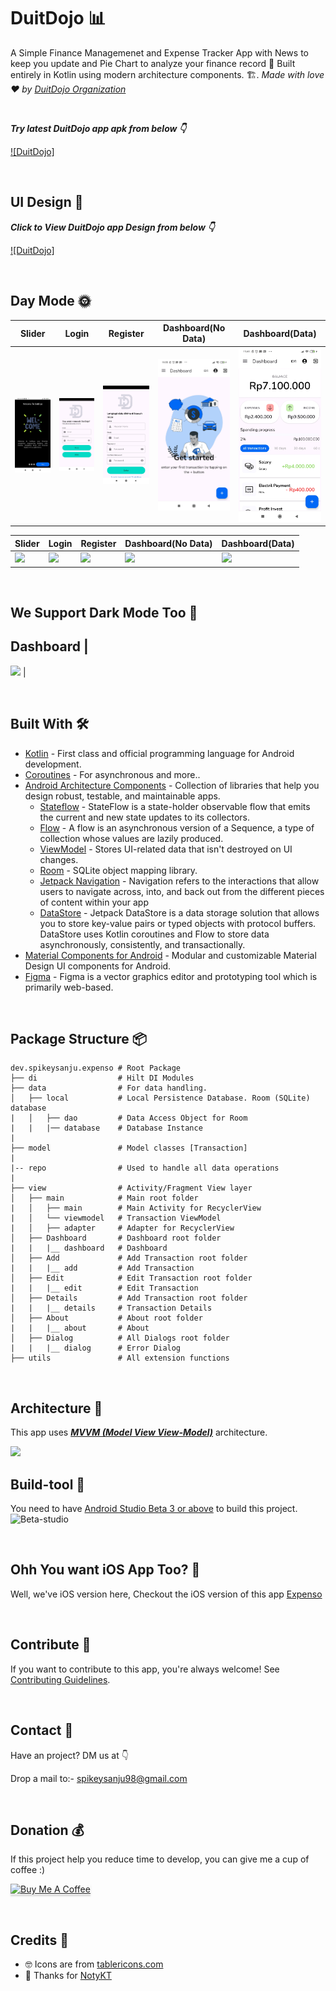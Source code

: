 # DuitDojo 📊
A Simple Finance Managemenet and Expense Tracker App with News to keep you update and Pie Chart to analyze your finance record 📱 Built entirely in Kotlin using modern architecture components. 🏗. *Made with love ❤️ by [DuitDojo Organization](https://github.com/orgs/DuitDojo-Capstone-Project/repositories)*

<br />

***Try latest DuitDojo app apk from below 👇***

[![DuitDojo]](https://drive.google.com/file/d/14JGg7RGhqzaqvPfTlt0a0hVhqsRHGVOi/view?usp=sharing)

<br />

## UI Design 🎨

***Click to View DuitDojo app Design from below 👇***

[![DuitDojo]](https://www.figma.com/file/6ZXL5xN1qZlo88tnjGGZSn/Capstone-Design?type=design&node-id=0%3A1&mode=design&t=JciwC3bienIHJXEn-1)

<br />

## Day Mode 🌞
Slider | Login | Register | Dashboard(No Data) | Dashboard(Data) 
--- | --- | --- |--- |--- 
![](https://github.com/EsaFG2506/DuitDojo_FinanceAppManagement/blob/master/App%20SS/Slider%201.jpg) | ![](https://github.com/EsaFG2506/DuitDojo_FinanceAppManagement/blob/master/App%20SS/Login.jpg) | ![](https://github.com/EsaFG2506/DuitDojo_FinanceAppManagement/blob/master/App%20SS/Register.jpg) | ![](https://github.com/EsaFG2506/DuitDojo_FinanceAppManagement/blob/master/App%20SS/Dashboard%20(%20No%20Data%20).jpg) | ![](https://github.com/EsaFG2506/DuitDojo_FinanceAppManagement/blob/master/App%20SS/Dashboard(data)%20.jpg) 

Slider | Login | Register | Dashboard(No Data) | Dashboard(Data) 
--- | --- | --- |--- |--- 
![](https://github.com/Spikeysanju/Expenso/blob/master/art/DASHBOARD.png) | ![](https://github.com/Spikeysanju/Expenso/blob/master/art/INCOME.png) | ![](https://github.com/Spikeysanju/Expenso/blob/master/art/EXPENSE.png) | ![](https://github.com/Spikeysanju/Expenso/blob/master/art/DETAILS.png) | ![](https://github.com/Spikeysanju/Expenso/blob/master/art/ADD-TRANSACTION.png) 


<br />

## We Support Dark Mode Too 🌚

Dashboard | 
--- 
![](https://github.com/Spikeysanju/Expenso/blob/master/art/DARK-DASHBOARD.png) |

<br />


## Built With 🛠
- [Kotlin](https://kotlinlang.org/) - First class and official programming language for Android development.
- [Coroutines](https://kotlinlang.org/docs/reference/coroutines-overview.html) - For asynchronous and more..
- [Android Architecture Components](https://developer.android.com/topic/libraries/architecture) - Collection of libraries that help you design robust, testable, and maintainable apps.
  - [Stateflow](https://developer.android.com/kotlin/flow/stateflow-and-sharedflow) - StateFlow is a state-holder observable flow that emits the current and new state updates to its collectors. 
  - [Flow](https://kotlinlang.org/docs/reference/coroutines/flow.html) - A flow is an asynchronous version of a Sequence, a type of collection whose values are lazily produced.
  - [ViewModel](https://developer.android.com/topic/libraries/architecture/viewmodel) - Stores UI-related data that isn't destroyed on UI changes. 
  - [Room](https://developer.android.com/topic/libraries/architecture/room) - SQLite object mapping library.
  - [Jetpack Navigation](https://developer.android.com/guide/navigation) - Navigation refers to the interactions that allow users to navigate across, into, and back out from the different pieces of content within your app
  - [DataStore](https://developer.android.com/topic/libraries/architecture/datastore) - Jetpack DataStore is a data storage solution that allows you to store key-value pairs or typed objects with protocol buffers. DataStore uses Kotlin coroutines and Flow to store data asynchronously, consistently, and transactionally.
- [Material Components for Android](https://github.com/material-components/material-components-android) - Modular and customizable Material Design UI components for Android.
- [Figma](https://figma.com/) - Figma is a vector graphics editor and prototyping tool which is primarily web-based.

<br />

## Package Structure 📦
    
    dev.spikeysanju.expenso # Root Package
    ├── di                  # Hilt DI Modules 
    ├── data                # For data handling.
    │   ├── local           # Local Persistence Database. Room (SQLite) database
    |   │   ├── dao         # Data Access Object for Room   
    |   |   |── database    # Database Instance
    |
    ├── model               # Model classes [Transaction]
    |
    |-- repo                # Used to handle all data operations
    |
    ├── view                # Activity/Fragment View layer
    │   ├── main            # Main root folder
    |   │   ├── main        # Main Activity for RecyclerView
    |   │   └── viewmodel   # Transaction ViewModel
    |   │   ├── adapter     # Adapter for RecyclerView
    │   ├── Dashboard       # Dashboard root folder
    |   |   |__ dashboard   # Dashboard 
    │   ├── Add             # Add Transaction root folder
    |   |   |__ add         # Add Transaction 
    │   ├── Edit            # Edit Transaction root folder
    |   |   |__ edit        # Edit Transaction
    │   ├── Details         # Add Transaction root folder
    |   |   |__ details     # Transaction Details
    │   ├── About           # About root folder
    |   |   |__ about       # About 
    │   ├── Dialog          # All Dialogs root folder
    |   |   |__ dialog      # Error Dialog 
    ├── utils               # All extension functions


<br />


## Architecture 🗼
This app uses [***MVVM (Model View View-Model)***](https://developer.android.com/jetpack/docs/guide#recommended-app-arch) architecture.

![](https://github.com/TheCodeMonks/Notes-App/blob/master/screenshots/ANDROID%20ROOM%20DB%20DIAGRAM.jpg)

## Build-tool 🧰
You need to have [Android Studio Beta 3 or above](https://developer.android.com/studio/preview) to build this project.
<br>
<img src="./beta_android.png" height="200" alt="Beta-studio"/>

<br>

## Ohh You want iOS App Too? 📱 
Well, we've iOS version here, Checkout the iOS version of this app <a href="https://github.com/sameersyd/Expenso">Expenso</a>

<br />

## Contribute 🤝
If you want to contribute to this app, you're always welcome!
See [Contributing Guidelines](https://github.com/Spikeysanju/Expenso/blob/master/CONTRIBUTION.md). 

<br>

## Contact 📩
Have an project? DM us at 👇

Drop a mail to:- spikeysanju98@gmail.com

<br>

## Donation 💰
If this project help you reduce time to develop, you can give me a cup of coffee :) 

<a href="https://www.buymeacoffee.com/Li0hsl4" target="_blank"><img src="https://www.buymeacoffee.com/assets/img/custom_images/yellow_img.png" alt="Buy Me A Coffee" style="height: 41px !important;width: 174px !important;box-shadow: 0px 3px 2px 0px rgba(190, 190, 190, 0.5) !important;-webkit-box-shadow: 0px 3px 2px 0px rgba(190, 190, 190, 0.5) !important;" ></a>

<br>


## Credits 🤗

- 🤓 Icons are from [tablericons.com](https://tablericons.com) 
- 📄 Thanks for [NotyKT](https://github.com/PatilShreyas/NotyKT)

<br />
